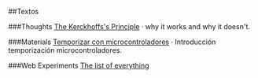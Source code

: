 
##Textos 

###Thoughts
[The Kerckhoffs's Principle](#!/Kerckhoffs) &middot; why it works and why it doesn't.  
  
<!-- [P vs NP problem](#!/pnp) &middot;  how to solve any but not every problem.-->

###Materials
[Temporizar con microcontroladores](#!/temporizar) &middot; Introducción temporización microcontroladores.

###Web Experiments
[The list of everything](http://hernaneche.github.io/thelist)

